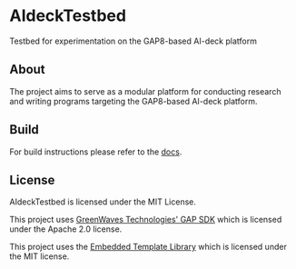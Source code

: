 # AIdeckTestbed

Testbed for experimentation on the GAP8-based AI-deck platform

## About

The project aims to serve as a modular platform for conducting research and writing programs targeting the GAP8-based AI-deck platform.

## Build

For build instructions please refer to the [docs](Documentation/Build.md).

## License

AIdeckTestbed is licensed under the MIT License.

This project uses [GreenWaves Technologies' GAP SDK](https://github.com/GreenWaves-Technologies/gap_sdk) which is licensed under the Apache 2.0 license.

This project uses the [Embedded Template Library](https://github.com/ETLCPP/etl) which is licensed under the MIT license.